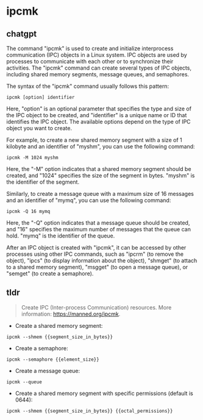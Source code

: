 # ipcmk 
## chatgpt 
The command "ipcmk" is used to create and initialize interprocess communication (IPC) objects in a Linux system. IPC objects are used by processes to communicate with each other or to synchronize their activities. The "ipcmk" command can create several types of IPC objects, including shared memory segments, message queues, and semaphores.

The syntax of the "ipcmk" command usually follows this pattern:

```
ipcmk [option] identifier
```

Here, "option" is an optional parameter that specifies the type and size of the IPC object to be created, and "identifier" is a unique name or ID that identifies the IPC object. The available options depend on the type of IPC object you want to create.

For example, to create a new shared memory segment with a size of 1 kilobyte and an identifier of "myshm", you can use the following command:

```
ipcmk -M 1024 myshm
```

Here, the "-M" option indicates that a shared memory segment should be created, and "1024" specifies the size of the segment in bytes. "myshm" is the identifier of the segment.

Similarly, to create a message queue with a maximum size of 16 messages and an identifier of "mymq", you can use the following command:

```
ipcmk -Q 16 mymq
```

Here, the "-Q" option indicates that a message queue should be created, and "16" specifies the maximum number of messages that the queue can hold. "mymq" is the identifier of the queue.

After an IPC object is created with "ipcmk", it can be accessed by other processes using other IPC commands, such as "ipcrm" (to remove the object), "ipcs" (to display information about the object), "shmget" (to attach to a shared memory segment), "msgget" (to open a message queue), or "semget" (to create a semaphore). 

## tldr 
 
> Create IPC (Inter-process Communication) resources.
> More information: <https://manned.org/ipcmk>.

- Create a shared memory segment:

`ipcmk --shmem {{segment_size_in_bytes}}`

- Create a semaphore:

`ipcmk --semaphore {{element_size}}`

- Create a message queue:

`ipcmk --queue`

- Create a shared memory segment with specific permissions (default is 0644):

`ipcmk --shmem {{segment_size_in_bytes}} {{octal_permissions}}`

